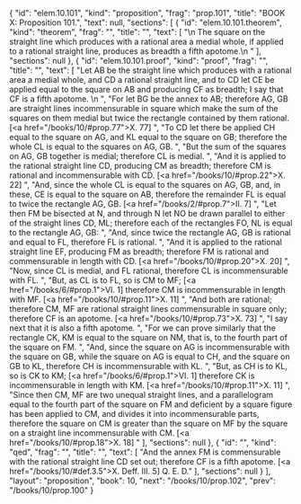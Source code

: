{
  "id": "elem.10.101",
  "kind": "proposition",
  "frag": "prop.101",
  "title": "BOOK X: Proposition 101.",
  "text": null,
  "sections": [
    {
      "id": "elem.10.101.theorem",
      "kind": "theorem",
      "frag": "",
      "title": "",
      "text": [
        "\n       The square on the straight line which produces with a rational area a medial whole, if applied to a rational straight line, produces as breadth a fifth apotome.\n      "
      ],
      "sections": null
    },
    {
      "id": "elem.10.101.proof",
      "kind": "proof",
      "frag": "",
      "title": "",
      "text": [
        "Let AB be the straight line which produces with a rational area a medial whole, and CD a rational straight line, and to CD let CE be applied equal to the square on AB and producing CF as breadth; I say that CF is a fifth apotome. \n      ",
        "For let BG be the annex to AB; therefore AG, GB are straight lines incommensurable in square which make the sum of the squares on them medial but twice the rectangle contained by them rational. [<a href=\"/books/10/#prop.77\">X. 77</a>] ",
        "To CD let there be applied CH equal to the square on AG, and KL equal to the square on GB; therefore the whole CL is equal to the squares on AG, GB. ",
        "But the sum of the squares on AG, GB together is medial; therefore CL is medial. ",
        "And it is applied to the rational straight line CD, producing CM as breadth; therefore CM is rational and incommensurable with CD. [<a href=\"/books/10/#prop.22\">X. 22</a>] ",
        "And, since the whole CL is equal to the squares on AG, GB, and, in these, CE is equal to the square on AB, therefore the remainder FL is equal to twice the rectangle AG, GB. [<a href=\"/books/2/#prop.7\">II. 7</a>] ",
        "Let then FM be bisected at N, and through N let NO be drawn parallel to either of the straight lines CD, ML; therefore each of the rectangles FO, NL is equal to the rectangle AG, GB: ",
        "And, since twice the rectangle AG, GB is rational and equal to FL, therefore FL is rational. ",
        "And it is applied to the rational straight line EF, producing FM as breadth; therefore FM is rational and commensurable in length with CD. [<a href=\"/books/10/#prop.20\">X. 20</a>] ",
        "Now, since CL is medial, and FL rational, therefore CL is incommensurable with FL. ",
        "But, as CL is to FL, so is CM to MF; [<a href=\"/books/6/#prop.1\">VI. 1</a>] therefore CM is incommensurable in length with MF. [<a href=\"/books/10/#prop.11\">X. 11</a>] ",
        "And both are rational; therefore CM, MF are rational straight lines commensurable in square only; therefore CF is an apotome. [<a href=\"/books/10/#prop.73\">X. 73</a>] ",
        "I say next that it is also a fifth apotome. ",
        "For we can prove similarly that the rectangle CK, KM is equal to the square on NM, that is, to the fourth part of the square on FM. ",
        "And, since the square on AG is incommensurable with the square on GB, while the square on AG is equal to CH, and the square on GB to KL, therefore CH is incommensurable with KL. ",
        "But, as CH is to KL, so is CK to KM; [<a href=\"/books/6/#prop.1\">VI. 1</a>] therefore CK is incommensurable in length with KM. [<a href=\"/books/10/#prop.11\">X. 11</a>] ",
        "Since then CM, MF are two unequal straight lines, and a parallelogram equal to the fourth part of the square on FM and deficient by a square figure has been applied to CM, and divides it into incommensurable parts, therefore the square on CM is greater than the square on MF by the square on a straight line incommensurable with CM. [<a href=\"/books/10/#prop.18\">X. 18</a>] "
      ],
      "sections": null
    },
    {
      "id": "",
      "kind": "qed",
      "frag": "",
      "title": "",
      "text": [
        "And the annex FM is commensurable with the rational straight line CD set out; therefore CF is a fifth apotome. [<a href=\"/books/10/#def.3.5\">X. Deff. III. 5</a>] Q. E. D."
      ],
      "sections": null
    }
  ],
  "layout": "proposition",
  "book": 10,
  "next": "/books/10/prop.102",
  "prev": "/books/10/prop.100"
}
